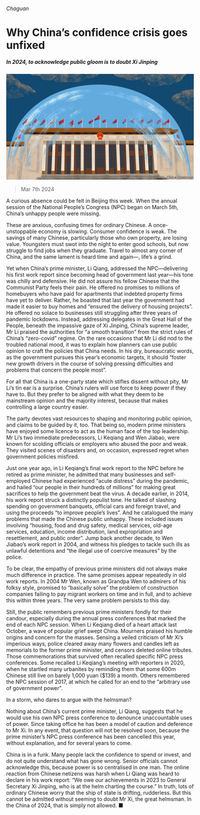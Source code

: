 ###### Chaguan

# Why China’s confidence crisis goes unfixed 

##### In 2024, to acknowledge public gloom is to doubt Xi Jinping 

![image](images/20240309_CND000.jpg) 

> Mar 7th 2024 

A curious absence could be felt in Beijing this week. When the annual session of the National People’s Congress (NPC) began on March 5th, China’s unhappy people were missing. 

These are anxious, confusing times for ordinary Chinese. A once-unstoppable economy is slowing. Consumer confidence is weak. The savings of many Chinese, particularly those who own property, are losing value. Youngsters must swot into the night to enter good schools, but now struggle to find jobs when they graduate. Travel to almost any corner of China, and the same lament is heard time and again—, life’s a grind.

Yet when China’s prime minister, Li Qiang, addressed the NPC—delivering his first work report since becoming head of government last year—his tone was chilly and defensive. He did not assure his fellow Chinese that the Communist Party feels their pain. He offered no promises to millions of homebuyers who have paid for apartments that indebted property firms have yet to deliver. Rather, he boasted that last year the government had made it easier to buy homes and “ensured the delivery of housing projects”. He offered no solace to businesses still struggling after three years of pandemic lockdowns. Instead, addressing delegates in the Great Hall of the People, beneath the impassive gaze of Xi Jinping, China’s supreme leader, Mr Li praised the authorities for “a smooth transition” from the strict rules of China’s “zero-covid” regime. On the rare occasions that Mr Li did nod to the troubled national mood, it was to explain how planners can use public opinion to craft the policies that China needs. In his dry, bureaucratic words, as the government pursues this year’s economic targets, it should “foster new growth drivers in the course of solving pressing difficulties and problems that concern the people most”.

For all that China is a one-party state which stifles dissent without pity, Mr Li’s tin ear is a surprise. China’s rulers will use force to keep power if they have to. But they prefer to be aligned with what they deem to be mainstream opinion and the majority interest, because that makes controlling a large country easier. 

The party devotes vast resources to shaping and monitoring public opinion, and claims to be guided by it, too. That being so, modern prime ministers have enjoyed some licence to act as the human face of the top leadership. Mr Li’s two immediate predecessors, Li Keqiang and Wen Jiabao, were known for scolding officials or employers who abused the poor and weak. They visited scenes of disasters and, on occasion, expressed regret when government policies misfired.

Just one year ago, in Li Keqiang’s final work report to the NPC before he retired as prime minister, he admitted that many businesses and self-employed Chinese had experienced “acute distress” during the pandemic, and hailed “our people in their hundreds of millions” for making great sacrifices to help the government beat the virus. A decade earlier, in 2014, his work report struck a distinctly populist tone. He talked of slashing spending on government banquets, official cars and foreign travel, and using the proceeds “to improve people’s lives”. And he catalogued the many problems that made the Chinese public unhappy. These included issues involving “housing, food and drug safety, medical services, old-age services, education, income distribution, land expropriation and resettlement, and public order”. Jump back another decade, to Wen Jiabao’s work report in 2004, and witness his pledges to tackle such ills as unlawful detentions and “the illegal use of coercive measures” by the police. 

To be clear, the empathy of previous prime ministers did not always make much difference in practice. The same promises appear repeatedly in old work reports. In 2004 Mr Wen, known as Grandpa Wen to admirers of his folksy style, promised to “basically solve” the problem of construction companies failing to pay migrant workers on time and in full, and to achieve this within three years. The very same problem persists to this day.

Still, the public remembers previous prime ministers fondly for their candour, especially during the annual press conferences that marked the end of each NPC session. When Li Keqiang died of a heart attack last October, a wave of popular grief swept China. Mourners praised his humble origins and concern for the masses. Sensing a veiled criticism of Mr Xi’s imperious ways, police cleared away many flowers and candles left as memorials to the former prime minister, and censors deleted online tributes. Those commemorations that survived often recalled specific NPC press conferences. Some recalled Li Keqiang’s meeting with reporters in 2020, when he startled many urbanites by reminding them that some 600m Chinese still live on barely 1,000 yuan ($139) a month. Others remembered the NPC session of 2017, at which he called for an end to the “arbitrary use of government power”.

In a storm, who dares to argue with the helmsman? 

Nothing about China’s current prime minister, Li Qiang, suggests that he would use his own NPC press conference to denounce unaccountable uses of power. Since taking office he has been a model of caution and deference to Mr Xi. In any event, that question will not be resolved soon, because the prime minister’s NPC press conference has been cancelled this year, without explanation, and for several years to come.

China is in a funk. Many people lack the confidence to spend or invest, and do not quite understand what has gone wrong. Senior officials cannot acknowledge this, because power is so centralised in one man. The online reaction from Chinese netizens was harsh when Li Qiang was heard to declare in his work report: “We owe our achievements in 2023 to General Secretary Xi Jinping, who is at the helm charting the course.” In truth, lots of ordinary Chinese worry that the ship of state is drifting, rudderless. But this cannot be admitted without seeming to doubt Mr Xi, the great helmsman. In the China of 2024, that is simply not allowed. ■






